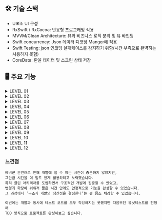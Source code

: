 ## 🛠 기술 스택
- UIKit: UI 구성
- RxSwift / RxCocoa: 반응형 프로그래밍 적용
- MVVM/Clean Architecture: 뷰와 비즈니스 로직 분리 및 뷰 바인딩
- Swift concurrency: Json 데이터 디코딩 Manger에 적용
- Swift Testing: json 인코딩 실패케이스를 감지하기 위함(시간 부족으로 완벽히는 사용하지 못함)
- CoreData: 환율 데이터 및 스크린 상태 저장


## 🖥 주요 기능


<details>
<summary>LEVEL 01</summary>
<div markdown="1">

### Level 1 - 메인 UI 기초 작업 + 데이터 불러오기
- API Manager를 구현하고, 초기 설정을 중심으로 구현했습니다.
- Model을 선언에 디코딩 용이한 환경을 확립했습니다.
- 네트워크 요청 실패를 대비해 DataError타입을 선언했습니다.
- RxSwift의 State-Action구조로 ViewModel을 설계 했습니다.
- 바인딩 시 이벤트에 따른 액션을 ViewModel로 방출하고 액션에 따른 이벤트를 처리해 Model을 업데이트하는 단방향 흐름을 구현했습니다.



</div>
</details>

<details>
<summary>LEVEL 02</summary>
<div markdown="1">

### Level 2 - 메인 화면 구성 
- 요구사항에 따라 컴포넌트 선언과 레이아웃 배치를 진행했습니다.

트러블 슈팅
- 실수로 검색바보다 테이블 뷰를 먼저 추가해 테이블 뷰를 스크롤 할 때 네비게이션바도 같이 스크롤 되는 문제가 생김
- View Debugger (Debug View Hierarchy)로 확인해본 결과 계층적인 문제가 없었음
- UIView에 테이블뷰를 addSubView로 추가하면 iOS 시스템에서 스크롤이 가능한 객체를 인식해 네비게이션 바도 스크롤 타입에 맞게 모드가 변하는 문제로 예상했음
- 결과적으로는 view에 addSubView를 할 때 검색바를 추가하고 테이블뷰를 추가하는 과정을 거쳐 해결함


</div>
</details>

</div>
</details>

<details>
<summary>LEVEL 03</summary>
<div markdown="1">

### Level 3 - 필터링 기능 구현
- 텍스트 입력을 감지해 액션을 방출하는 케이스를 추가했습니다.



</div>
</details>

<details>
<summary>LEVEL 04</summary>
<div markdown="1">

### Level 4 - 환율 계산기로 이동
- 요구사항에 맞게 환율 계산기 버튼을 구현했습니다.
- 각 cell의 데이터를 새로운 ViewController로 넘겨 초기화하는 방식을 사용했습니다.


</div>
</details>

<details>
<summary>LEVEL 05</summary>
<div markdown="1">

### Level 5 - 입력한 금액 실시간 반영
- 새로운 CalculateViewModel을 구현해 ViewController와 1:1 관계를 가지도록 설계했습니다.
- 입력한 데이터로 계산을 진행하는 비즈니스 로직을 구현하고 MainViewModel과 동일하게 단방향 흐름을 지키도록 설계했습니다.


</div>
</details>


<details>
<summary>LEVEL 06</summary>
### Level 6 - MVVM 패턴을 도입하여 View와 로직을 분리
- 이미 MVVM 구조가 잘 정립되어 있어, 별도의 수정 없이 주석만 추가하여 각 역할을 명확히 표시했습니다.

</details>

<details>
<summary>LEVEL 07</summary>

### Level 7 - 즐겨찾기 기능 상단 고정
- 북마크 버튼을 터치하면 이벤트가 발생하여 새로운 CoreData Entity를 저장하고, 최신 데이터를 다시 리스트업합니다.
- `PersistentManager`를 구현하여 NSPersistentContainer 및 context를 정의했습니다.
- CoreData의 CRUD 기능은 다음과 같이 구성했습니다:
  - 전체 환율 항목 fetch
  - 특정 항목 fetch
  - 항목 수정 (ex. 북마크 상태 변경)
  - 새 항목 저장
- 추후 요구사항을 고려하여 환율 전체 데이터를 CoreData에 캐싱할 수 있도록 설계했습니다.

</details>

<details>
<summary>LEVEL 08</summary>

### Level 8 - 상승 🔼 하락 🔽  여부 표시
- UserDefaults를 사용해 마지막 업데이트 날짜를 저장하고, 날짜 변경을 감지하면 캐싱된 데이터와 새 데이터의 차이를 계산합니다.
- CoreData 내 DTO와 앱 내부에서 사용할 Entity(Model)를 명확히 분리했습니다 (용도와 컨텍스트 관리 목적).
- 전날 데이터와 새로 받아온 데이터를 비교하여 차이를 계산하고, rate 변화량을 저장했습니다.
- 특정 셀에 표시되는 아이콘은 `rateOfChange`가 ±0.01 이상인 경우에만 노출되도록 구현했습니다.

</details>

<details>
<summary>LEVEL 09</summary>

### Level 9 - 다크모드 구현
- 요구사항에 따른 색상 코드를 `Assets`에 등록했습니다.
- 각 색상은 코드에서 재사용할 수 있도록 `UIColor` 또는 `Color` extension으로 분리하여 정의했습니다.
- 이를 통해 UI 컴포넌트에서 일관된 방식으로 색상을 사용할 수 있도록 했습니다.

</details>

<details>
<summary>LEVEL 10</summary>

### Level 10 - 앱 상태 저장 및 복원 
- 셀 터치 시 혹은 앱이 백그라운드로 진입할 때 해당 상태를 CoreData에 저장합니다.
- 기존 환율 데이터의 CRUD와는 분리하여 `LastScreen` 전용 Entity로 관리했습니다.
- 화면 상태(`.list`, `.calculator`)와 관련된 통화 ID를 함께 저장하고, 앱 실행 시 `SceneDelegate`에서 불러와 복원하도록 구성했습니다.

</details>

<details>
<summary>LEVEL 11</summary>

### Level 11 -  메모리 이슈 디버깅 및 개선 경험 문서화
- Instruments의 `Profile > Leaks`를 통해 메모리 누수를 점검했고, 누수는 검출되지 않았습니다.
- RxSwift의 구독 클로저 내부에서 `self` 접근 시 `[weak self]`를 사용하여 순환 참조를 방지했습니다.

</details>

<details>
<summary>LEVEL 12</summary>

### Level 12 -  Clean Architecture 적용
- 클린 아키텍처 구조를 학습한 뒤 실제 프로젝트에 적용했습니다.
- 전체 구조는 다음과 같습니다

```
project-exchange-rate-calculator/
├── project-exchange-rate-calculator/
│   ├── Assets.xcassets/
│   │   └── ... (이미지 및 색상 리소스)
│   ├── Base.lproj/
│   │   └── LaunchScreen.storyboard
│   ├── Core/
│   │   ├── CoreData/
│   │   │   ├── CoreDataStack.swift
│   │   │   └── ... (코어데이터 관련 파일)
│   │   ├── Extension/
│   │   │   └── ... (확장 기능 파일)
│   │   ├── Manager/
│   │   │   └── UserDefaultManager.swift
│   │   └── Network/
│   │       └── ... (네트워크 관련 파일)
│   ├── Domain/
│   │   ├── Entity/
│   │   │   └── ExchangeRateModel.swift
│   │   ├── Repository/
│   │   │   └── ExchangeRateRepository.swift
│   │   └── UseCase/
│   │       └── FetchAPIExchangeRateUseCase.swift
│   ├── Presentation/
│   │   ├── Main/
│   │   │   ├── MainViewController.swift
│   │   │   └── MainViewModel.swift
│   │   └── ... (기타 프레젠테이션 계층 파일)
│   ├── Resources/
│   │   └── ... (리소스 파일)
│   ├── Supporting Files/
│   │   ├── Info.plist
│   │   └── ... (지원 파일)
│   └── project-exchange-rate-calculator.xcodeproj/
│       └── ... (Xcode 프로젝트 파일)
```

</details>

### 느낀점

```
예비군 훈련으로 인해 개발에 쓸 수 있는 시간이 충분하지 않았지만,
그만큼 시간을 더 밀도 있게 활용하려고 노력했습니다.
특히 클린 아키텍처를 도입하면서 구조적인 개발에 집중할 수 있었고,
변경과 확장이 쉬워져 짧은 시간 안에도 안정적으로 기능을 완성할 수 있었습니다.
그 과정에서 ‘구조가 개발의 생산성을 결정한다’는 걸 몸소 체감할 수 있었습니다.

이번에는 개발과 동시에 테스트 코드를 모두 작성하지는 못했지만 다음부턴 유닛테스트를 진행해
TDD 방식으로 프로젝트를 완성해보고 싶습니다.
```

